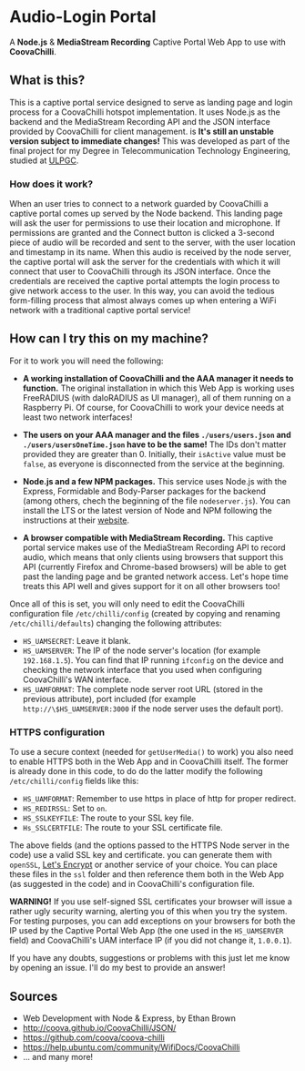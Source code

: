 # Audio-Login Portal
A **Node.js** &amp; **MediaStream Recording** Captive Portal Web App to use
with **CoovaChilli**.

## What is this?
This is a captive portal service designed to serve as landing page and login process
for a CoovaChilli hotspot implementation. It uses Node.js as the backend and the MediaStream
Recording API and the JSON interface provided by CoovaChilli for client management.
is
**It's still an unstable version subject to immediate changes!** This was
developed as part of the final project for my Degree in Telecommunication Technology Engineering, studied
at [ULPGC](https://www.ulpgc.es/).

### How does it work?
When an user tries to connect to a network guarded by CoovaChilli a captive portal comes up
served by the Node backend. This landing page will ask the user for permissions to use their
location and microphone. If permissions are granted and the Connect button is clicked a
3-second piece of audio will be recorded and sent to the server, with the user location and timestamp in
its name. When this audio is received by the node server, the captive portal will ask the
server for the credentials with which it will connect that user to CoovaChilli through its JSON
interface. Once the credentials are received the captive portal attempts the login process to
give network access to the user. In this way, you can avoid the tedious form-filling process that almost always comes up when entering a WiFi network with a traditional captive portal service!

## How can I try this on my machine?
For it to work you will need the following:

- **A working installation of CoovaChilli and the AAA manager it needs to function.** The original installation in which this Web App is working uses FreeRADIUS (with daloRADIUS as UI manager), all of them running on a Raspberry Pi. Of course, for CoovaChilli to work your device needs at least two network interfaces!

- **The users on your AAA manager and the files `./users/users.json` and `./users/usersOneTime.json` have to be the same!** The IDs don't
matter provided they are greater than 0. Initially, their `isActive` value must be `false`, as
everyone is disconnected from the service at the beginning.

- **Node.js and a few NPM packages.** This service uses Node.js with the Express, Formidable and Body-Parser
packages for the backend (among others, chech the beginning of the file `nodeserver.js`). You can install the LTS or the latest version of Node and NPM
following the instructions at their [website](https://nodejs.org/).

- **A browser compatible with MediaStream Recording.** This captive portal service makes use
of the MediaStream Recording API to record audio, which means that only clients using browsers
that support this API (currently Firefox and Chrome-based browsers) will be able to get past the landing page
and be granted network access. Let's hope time treats this API well and gives support for it on
all other browsers too!

Once all of this is set, you will only need to edit the CoovaChilli configuration file `/etc/chilli/config`
(created by copying and renaming `/etc/chilli/defaults`) changing the following attributes:

- `HS_UAMSECRET`: Leave it blank.
- `HS_UAMSERVER`: The IP of the node server's location (for example `192.168.1.5`). You can find that IP running `ifconfig` on the device and checking the network interface that you used when configuring CoovaChilli's WAN interface.
- `HS_UAMFORMAT`: The complete node server root URL (stored in the previous attribute), port
included (for example `http://\$HS_UAMSERVER:3000` if the node server uses the default port).

### HTTPS configuration

To use a secure context (needed for `getUserMedia()` to work) you also need to enable HTTPS both in the Web App and in CoovaChilli itself. The former is already done in this code, to do do the latter modify the following `/etc/chilli/config` fields like this:

- `HS_UAMFORMAT`: Remember to use https in place of http for proper redirect.
- `HS_REDIRSSL`: Set to `on`.
- `HS_SSLKEYFILE`: The route to your SSL key file.
- `Hs_SSLCERTFILE`: The route to your SSL certificate file.

The above fields (and the options passed to the HTTPS Node server in the code) use a valid SSL key and certificate. you can generate them with `openSSL`, [Let's Encrypt](https://letsencrypt.org) or another service of your choice. You can place these files in the `ssl` folder and then reference them both in the Web App (as suggested in the code) and in CoovaChilli's configuration file.

**WARNING!** If you use self-signed SSL certificates your browser will issue a rather ugly security warning, alerting you of this when you try the system. For testing purposes, you can add exceptions on your browsers for both the IP used by the Captive Portal Web App (the one used in the `HS_UAMSERVER` field) and CoovaChilli's UAM interface IP (if you did not change it, `1.0.0.1`).

If you have any doubts, suggestions or problems with this just let me know by opening an issue.
I'll do my best to provide an answer!

## Sources
- Web Development with Node &amp; Express, by Ethan Brown
- http://coova.github.io/CoovaChilli/JSON/
- https://github.com/coova/coova-chilli
- https://help.ubuntu.com/community/WifiDocs/CoovaChilli
- ... and many more!

[//]: # "- https://stackoverflow.com/questions/5009324/node-js-nginx-what-now"
[//]: # "- https://carlosazaustre.es/blog/como-configurar-nginx-con-node-js-en-produccion/"
